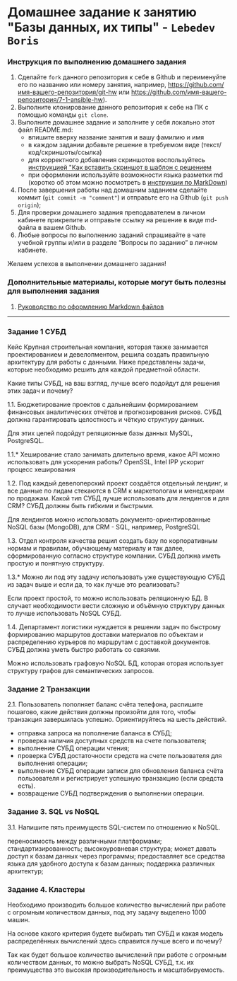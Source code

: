 # Домашнее задание к занятию "Базы данных, их типы" - `Lebedev Boris`


### Инструкция по выполнению домашнего задания

   1. Сделайте `fork` данного репозитория к себе в Github и переименуйте его по названию или номеру занятия, например, https://github.com/имя-вашего-репозитория/git-hw или  https://github.com/имя-вашего-репозитория/7-1-ansible-hw).
   2. Выполните клонирование данного репозитория к себе на ПК с помощью команды `git clone`.
   3. Выполните домашнее задание и заполните у себя локально этот файл README.md:
      - впишите вверху название занятия и вашу фамилию и имя
      - в каждом задании добавьте решение в требуемом виде (текст/код/скриншоты/ссылка)
      - для корректного добавления скриншотов воспользуйтесь [инструкцией "Как вставить скриншот в шаблон с решением](https://github.com/netology-code/sys-pattern-homework/blob/main/screen-instruction.md)
      - при оформлении используйте возможности языка разметки md (коротко об этом можно посмотреть в [инструкции  по MarkDown](https://github.com/netology-code/sys-pattern-homework/blob/main/md-instruction.md))
   4. После завершения работы над домашним заданием сделайте коммит (`git commit -m "comment"`) и отправьте его на Github (`git push origin`);
   5. Для проверки домашнего задания преподавателем в личном кабинете прикрепите и отправьте ссылку на решение в виде md-файла в вашем Github.
   6. Любые вопросы по выполнению заданий спрашивайте в чате учебной группы и/или в разделе “Вопросы по заданию” в личном кабинете.
   
Желаем успехов в выполнении домашнего задания!
   
### Дополнительные материалы, которые могут быть полезны для выполнения задания

1. [Руководство по оформлению Markdown файлов](https://gist.github.com/Jekins/2bf2d0638163f1294637#Code)

---

### Задание 1 СУБД
Кейс
Крупная строительная компания, которая также занимается проектированием и девелопментом, решила создать правильную архитектуру для работы с данными. Ниже представлены задачи, которые необходимо решить для каждой предметной области.

Какие типы СУБД, на ваш взгляд, лучше всего подойдут для решения этих задач и почему?

1.1. Бюджетирование проектов с дальнейшим формированием финансовых аналитических отчётов и прогнозирования рисков. СУБД должна гарантировать целостность и чёткую структуру данных.

Для этих целей подойдут реляционные базы данных MySQL, PostgreSQL.

1.1.* Хеширование стало занимать длительно время, какое API можно использовать для ускорения работы?
OpenSSL, Intel IPP ускорит процесс хеширования

1.2. Под каждый девелоперский проект создаётся отдельный лендинг, и все данные по лидам стекаются в CRM к маркетологам и менеджерам по продажам. Какой тип СУБД лучше использовать для лендингов и для CRM? СУБД должны быть гибкими и быстрыми.

Для лендингов можно использовать  документо-ориентированные NoSQL базы (MongoDB), для CRM - SQL, например, PostgreSQL

1.3. Отдел контроля качества решил создать базу по корпоративным нормам и правилам, обучающему материалу и так далее, сформированную согласно структуре компании. СУБД должна иметь простую и понятную структуру.

1.3.* Можно ли под эту задачу использовать уже существующую СУБД из задач выше и если да, то как лучше это реализовать?

Если проект простой, то можно использовать реляционную БД. В случает необходимости вести сложную и объёмную структуру данных то лучше использовать NoSQL СУБД.

1.4. Департамент логистики нуждается в решении задач по быстрому формированию маршрутов доставки материалов по объектам и распределению курьеров по маршрутам с доставкой документов. СУБД должна уметь быстро работать со связями.

Можно использовать графовую NoSQL БД, которая оторая использует структуру графов для семантических запросов.


### Задание 2 Транзакции
2.1. Пользователь пополняет баланс счёта телефона, распишите пошагово, какие действия должны произойти для того, чтобы транзакция завершилась успешно. Ориентируйтесь на шесть действий.

   - отправка запроса на пополнение баланса в СУБД;
   - проверка наличия доступных средств на счете пользователя;
   - выполнение СУБД операции чтения;
   - проверка СУБД достаточности средств на счете пользователя для выполнения операции;
   - выполнение СУБД операции записи для обновления баланса счёта пользователя и регистрирует успешную транзакцию (если средста есть).
   - возвращение СУБД подтверждения о выполнении операции.



### Задание 3. SQL vs NoSQL
3.1. Напишите пять преимуществ SQL-систем по отношению к NoSQL.

переносимость между различными платформами;
стандартизированность;
высокоуровневая структура;
может давать доступ к базам данных через программы;
предоставляет все средства языка для удобного доступа к базам данных;
поддержка различных архитектур;


### Задание 4. Кластеры
Необходимо производить большое количество вычислений при работе с огромным количеством данных, под эту задачу выделено 1000 машин.

На основе какого критерия будете выбирать тип СУБД и какая модель распределённых вычислений здесь справится лучше всего и почему?

Так как будет большое количество вычислений при работе с огромным количеством данных, то можно выбрать NoSQL СУБД, т.к. их преимущества это высокая производительность и масштабируемость.



